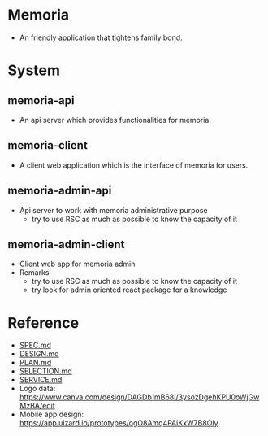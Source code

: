 # Memoria
- An friendly application that tightens family bond.

# System
## memoria-api
- An api server which provides functionalities for memoria.

## memoria-client
- A client web application which is the interface of memoria for users.

## memoria-admin-api
- Api server to work with memoria administrative purpose
    - try to use RSC as much as possible to know the capacity of it

## memoria-admin-client
- Client web app for memoria admin
- Remarks
    - try to use RSC as much as possible to know the capacity of it
    - try look for admin oriented react package for a knowledge

# Reference
- [SPEC.md](docs/SPEC.md)
- [DESIGN.md](docs/DESIGN.md)
- [PLAN.md](docs/PLAN.md)
- [SELECTION.md](docs/SELECTION.md)
- [SERVICE.md](docs/SERVICE.md)
- Logo data: https://www.canva.com/design/DAGDb1mB68I/3ysozDgehKPU0oWjGwMzBA/edit
- Mobile app design: https://app.uizard.io/prototypes/ogO8Amq4PAiKxW7B8Oly

